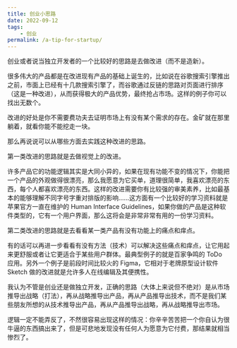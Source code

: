 ```yaml
---
title: 创业小思路
date: 2022-09-12
tags:
    - 创业
permalink: /a-tip-for-startup/
---
```


创业或者说当独立开发者的一个比较好的思路是去做改进（而不是造新）。

很多伟大的产品都是在改进现有产品的基础上诞生的，比如说在谷歌搜索引擎推出之前，市面上已经有十几款搜索引擎了，而谷歌通过反链的思路对页面进行排序（这是一种改进），从而获得极大的产品优势，最终抢占市场。这样的例子你可以找出无数个。

改进的好处是你不需要费功夫去证明市场上有没有某个需求的存在。金矿就在那里躺着，就看你能不能挖走一块。

那么再说说可以从哪些方面去实践这种改进的思路。

第一类改进的思路就是去做视觉上的改进。

许多产品它的功能逻辑其实是大同小异的，如果在现有功能不变的情况下，你能把一个产品的外观做得很漂亮，那么我愿意为它买单，道理很简单，我喜欢漂亮的东西，每个人都喜欢漂亮的东西。这样的改进需要你有比较强的审美素养，比如最基本的能够理解不同字号字重对排版的影响……这方面有一个比较好的学习资料就是苹果官方一直在维护的 Human Interface Guidelines，如果你做的产品是这种软件类型的，它有一个用户界面，那么这将会是非常非常有用的一份学习资料。

第二类改进的思路就是去看看某一类产品有没有功能上的痛点和痒点。

有的话可以再进一步看看有没有方法（技术）可以解决这些痛点和痒点，让它用起来更舒服或者让它更适合于某些用户群体。最典型例子的就是百家争鸣的 ToDo 应用。另外一个例子是前段时间比较火的 Figma，它相对于老牌原型设计软件 Sketch 做的改进就是允许多人在线编辑及其便携性。

我认为不管是创业还是做独立开发，正确的思路（大体上来说但不绝对）是从市场推导出战略（打法），再从战略推导出产品，再从产品推导出技术，而不是我们某些朋友所想的从技术推导出产品，再从产品推导出战略，再从战略推导出市场。

逻辑一定不能弄反了，不然很容易出现这样的情况：你辛辛苦苦把一个你自认为很牛逼的东西搞出来了，但是可悲地发现没有任何人为愿意为它付费，那结果就相当惨烈了。
